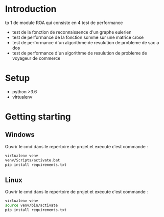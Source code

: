 # Introduction
tp 1 de module ROA qui consiste en 4 test de performance 
* test de la fonction de reconnaissence d'un graphe eulerien
* test de performance de la fonction somme sur une matrice crose
* test de performance d'un algorithme de resulution de probleme de sac a dos
* test de performance d'un algorithme de resulution de probleme de voyageur de commerce
# Setup
* python >3.6
* virtualenv
# Getting starting
## Windows
Ouvrir le cmd dans le repertoire de projet et execute c'est commande :
```bash
virtualenv venv 
venv/Scripts/activate.bat
pip install requirements.txt
```
## Linux
Ouvrir le cmd dans le repertoire de projet et execute c'est commande :
```bash
virtualenv venv 
source venv/bin/activate
pip install requirements.txt
```
